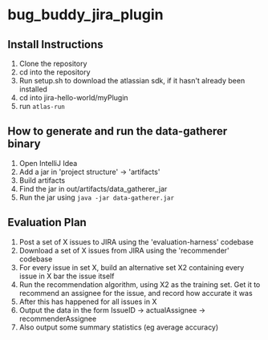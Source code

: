 # bug_buddy_jira_plugin

## Install Instructions
1. Clone the repository
1. cd into the repository
1. Run setup.sh to download the atlassian sdk, if it hasn't already been installed
1. cd into jira-hello-world/myPlugin
1. run `atlas-run`

## How to generate and run the data-gatherer binary
1. Open IntelliJ Idea
1. Add a jar in 'project structure' -> 'artifacts'
1. Build artifacts
1. Find the jar in out/artifacts/data\_gatherer\_jar
1. Run the jar using `java -jar data-gatherer.jar`

## Evaluation Plan
1. Post a set of X issues to JIRA using the 'evaluation-harness' codebase
1. Download a set of X issues from JIRA using the 'recommender' codebase
1. For every issue in set X, build an alternative set X2 containing every issue in X bar the issue itself
1. Run the recommendation algorithm, using X2 as the training set. Get it to recommend an assignee for the issue, and record how accurate it was
1. After this has happened for all issues in X
1. Output the data in the form IssueID -> actualAssignee -> recommenderAssignee
1. Also output some summary statistics (eg average accuracy)
